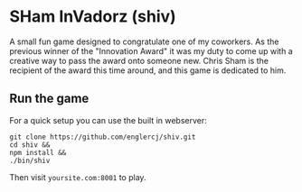 # SHam InVadorz (shiv)

A small fun game designed to congratulate one of my coworkers. As the previous winner of the "Innovation Award"
it was my duty to come up with a creative way to pass the award onto someone new. Chris Sham is the recipient
of the award this time around, and this game is dedicated to him.

## Run the game

For a quick setup you can use the built in webserver:

```shell
git clone https://github.com/englercj/shiv.git
cd shiv &&
npm install &&
./bin/shiv
```

Then visit `yoursite.com:8001` to play.
